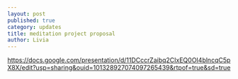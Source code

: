 ```yaml
---
layout: post
published: true
category: updates
title: meditation project proposal
author: Livia
---
```

https://docs.google.com/presentation/d/11DCccrZaibq2CIxEQ0OI4blncqC5pX8X/edit?usp=sharing&ouid=101328927074097265439&rtpof=true&sd=true 
